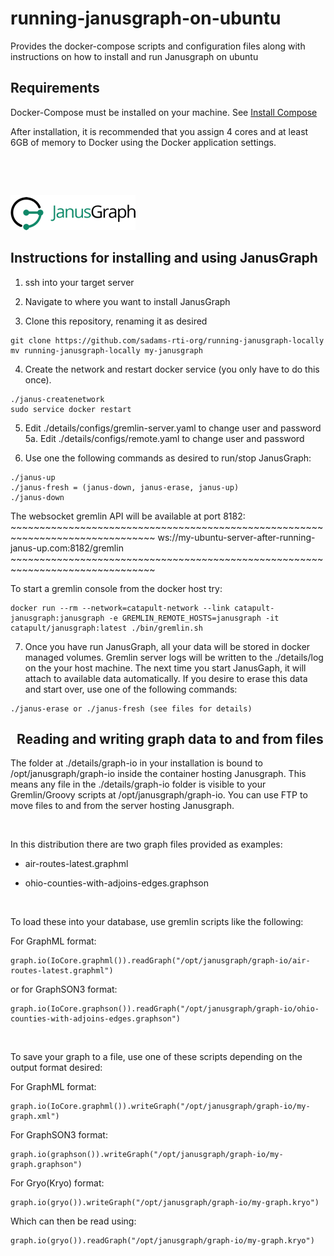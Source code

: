 running-janusgraph-on-ubuntu
==========================

Provides the docker-compose scripts and configuration files along with
instructions on how to install and run Janusgraph on ubuntu
 

Requirements
------------

Docker-Compose must be installed on your machine. See [Install
Compose](https://docs.docker.com/v17.09/compose/install/)

After installation, it is recommended that you assign 4 cores and at least 6GB
of memory to Docker using the Docker application settings.

 

 

![](https://github.com/sadams-rti-org/running-janusgraph-locally/blob/master/details/janusgraph-logo-small.png)

Instructions for installing and using JanusGraph
------------------------------------------------

1.  ssh into your target server

2.  Navigate to where you want to install JanusGraph

3.  Clone this repository, renaming it as desired

~~~~~~~~~~~~~~~~~~~~~~~~~~~~~~~~~~~~~~~~~~~~~~~~~~~~~~~~~~~~~~~~~~~~~~~~~~~~~~~~
git clone https://github.com/sadams-rti-org/running-janusgraph-locally
mv running-janusgraph-locally my-janusgraph
~~~~~~~~~~~~~~~~~~~~~~~~~~~~~~~~~~~~~~~~~~~~~~~~~~~~~~~~~~~~~~~~~~~~~~~~~~~~~~~~

4.  Create the network and restart docker service (you only have to do this once). 

~~~~~~~~~~~~~~~~~~~~~~~~~~~~~~~~~~~~~~~~~~~~~~~~~~~~~~~~~~~~~~~~~~~~~~~~~~~~~~~~
./janus-createnetwork
sudo service docker restart
~~~~~~~~~~~~~~~~~~~~~~~~~~~~~~~~~~~~~~~~~~~~~~~~~~~~~~~~~~~~~~~~~~~~~~~~~~~~~~~~

5.  Edit ./details/configs/gremlin-server.yaml to change user and password
5a. Edit ./details/configs/remote.yaml to change user and password

6.  Use one the following commands as desired to run/stop JanusGraph:

~~~~~~~~~~~~~~~~~~~~~~~~~~~~~~~~~~~~~~~~~~~~~~~~~~~~~~~~~~~~~~~~~~~~~~~~~~~~~~~~
./janus-up
./janus-fresh = (janus-down, janus-erase, janus-up)
./janus-down
~~~~~~~~~~~~~~~~~~~~~~~~~~~~~~~~~~~~~~~~~~~~~~~~~~~~~~~~~~~~~~~~~~~~~~~~~~~~~~~~

The websocket gremlin API will be available at port 8182:
\~\~\~\~\~\~\~\~\~\~\~\~\~\~\~\~\~\~\~\~\~\~\~\~\~\~\~\~\~\~\~\~\~\~\~\~\~\~\~\~\~\~\~\~\~\~\~\~\~\~\~\~\~\~\~\~\~\~\~\~\~\~\~\~\~\~\~\~\~\~\~\~\~\~\~\~\~\~\~
ws://my-ubuntu-server-after-running-janus-up.com:8182/gremlin
\~\~\~\~\~\~\~\~\~\~\~\~\~\~\~\~\~\~\~\~\~\~\~\~\~\~\~\~\~\~\~\~\~\~\~\~\~\~\~\~\~\~\~\~\~\~\~\~\~\~\~\~\~\~\~\~\~\~\~\~\~\~\~\~\~\~\~\~\~\~\~\~\~\~\~\~\~\~\~

To start a gremlin console from the docker host try:
~~~~~~~~~~~~~~~~~~~~~~~~~~~~~~~~~~~~~~~~~~~~~~~~~~~~~~~~~~~~~~~~~~~~~~~~~~~~~~~~
docker run --rm --network=catapult-network --link catapult-janusgraph:janusgraph -e GREMLIN_REMOTE_HOSTS=janusgraph -it catapult/janusgraph:latest ./bin/gremlin.sh
~~~~~~~~~~~~~~~~~~~~~~~~~~~~~~~~~~~~~~~~~~~~~~~~~~~~~~~~~~~~~~~~~~~~~~~~~~~~~~~~

7.  Once you have run JanusGraph, all your data will be stored in docker managed volumes. 
    Gremlin server logs will be written to the ./details/log on the your host machine.
    The next time you start JanusGaph, it will attach to available data
    automatically. If you desire to erase this data and start over, use one of the
    following commands:

~~~~~~~~~~~~~~~~~~~~~~~~~~~~~~~~~~~~~~~~~~~~~~~~~~~~~~~~~~~~~~~~~~~~~~~~~~~~~~~~
./janus-erase or ./janus-fresh (see files for details)
~~~~~~~~~~~~~~~~~~~~~~~~~~~~~~~~~~~~~~~~~~~~~~~~~~~~~~~~~~~~~~~~~~~~~~~~~~~~~~~~

 
Reading and writing graph data to and from files
------------------------------------------------

The folder at ./details/graph-io in your installation is bound to
/opt/janusgraph/graph-io inside the container hosting Janusgraph. This means any
file in the ./details/graph-io folder is visible to your Gremlin/Groovy scripts
at /opt/janusgraph/graph-io. You can use FTP to move files to and from the
server hosting Janusgraph.

 

In this distribution there are two graph files provided as examples:

-   air-routes-latest.graphml

-   ohio-counties-with-adjoins-edges.graphson

 

To load these into your database, use gremlin scripts like the following:

For GraphML format:

~~~~~~~~~~~~~~~~~~~~~~~~~~~~~~~~~~~~~~~~~~~~~~~~~~~~~~~~~~~~~~~~~~~~~~~~~~~~~~~~
graph.io(IoCore.graphml()).readGraph("/opt/janusgraph/graph-io/air-routes-latest.graphml")
~~~~~~~~~~~~~~~~~~~~~~~~~~~~~~~~~~~~~~~~~~~~~~~~~~~~~~~~~~~~~~~~~~~~~~~~~~~~~~~~

or for GraphSON3 format:

~~~~~~~~~~~~~~~~~~~~~~~~~~~~~~~~~~~~~~~~~~~~~~~~~~~~~~~~~~~~~~~~~~~~~~~~~~~~~~~~
graph.io(IoCore.graphson()).readGraph("/opt/janusgraph/graph-io/ohio-counties-with-adjoins-edges.graphson")
~~~~~~~~~~~~~~~~~~~~~~~~~~~~~~~~~~~~~~~~~~~~~~~~~~~~~~~~~~~~~~~~~~~~~~~~~~~~~~~~

 

To save your graph to a file, use one of these scripts depending on the output
format desired:

For GraphML format:

~~~~~~~~~~~~~~~~~~~~~~~~~~~~~~~~~~~~~~~~~~~~~~~~~~~~~~~~~~~~~~~~~~~~~~~~~~~~~~~~
graph.io(IoCore.graphml()).writeGraph("/opt/janusgraph/graph-io/my-graph.xml")
~~~~~~~~~~~~~~~~~~~~~~~~~~~~~~~~~~~~~~~~~~~~~~~~~~~~~~~~~~~~~~~~~~~~~~~~~~~~~~~~

For GraphSON3 format:

~~~~~~~~~~~~~~~~~~~~~~~~~~~~~~~~~~~~~~~~~~~~~~~~~~~~~~~~~~~~~~~~~~~~~~~~~~~~~~~~
graph.io(graphson()).writeGraph("/opt/janusgraph/graph-io/my-graph.graphson")
~~~~~~~~~~~~~~~~~~~~~~~~~~~~~~~~~~~~~~~~~~~~~~~~~~~~~~~~~~~~~~~~~~~~~~~~~~~~~~~~

For Gryo(Kryo) format:

~~~~~~~~~~~~~~~~~~~~~~~~~~~~~~~~~~~~~~~~~~~~~~~~~~~~~~~~~~~~~~~~~~~~~~~~~~~~~~~~
graph.io(gryo()).writeGraph("/opt/janusgraph/graph-io/my-graph.kryo")
~~~~~~~~~~~~~~~~~~~~~~~~~~~~~~~~~~~~~~~~~~~~~~~~~~~~~~~~~~~~~~~~~~~~~~~~~~~~~~~~

Which can then be read using:

~~~~~~~~~~~~~~~~~~~~~~~~~~~~~~~~~~~~~~~~~~~~~~~~~~~~~~~~~~~~~~~~~~~~~~~~~~~~~~~~
graph.io(gryo()).readGraph("/opt/janusgraph/graph-io/my-graph.kryo")
~~~~~~~~~~~~~~~~~~~~~~~~~~~~~~~~~~~~~~~~~~~~~~~~~~~~~~~~~~~~~~~~~~~~~~~~~~~~~~~~
